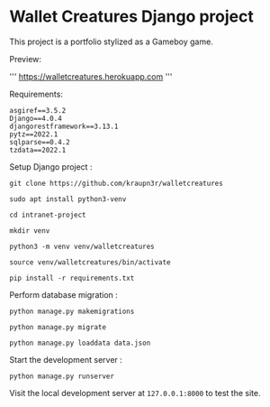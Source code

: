 # Wallet Creatures Django project
This project is a portfolio stylized as a Gameboy game.

Preview:

'''
https://walletcreatures.herokuapp.com
'''


Requirements:

```
asgiref==3.5.2
Django==4.0.4
djangorestframework==3.13.1
pytz==2022.1
sqlparse==0.4.2
tzdata==2022.1

```

Setup Django project :

```
git clone https://github.com/kraupn3r/walletcreatures

sudo apt install python3-venv

cd intranet-project

mkdir venv

python3 -m venv venv/walletcreatures

source venv/walletcreatures/bin/activate

pip install -r requirements.txt

```
Perform database migration :

```
python manage.py makemigrations

python manage.py migrate

python manage.py loaddata data.json

```

Start the development server :

```
python manage.py runserver
```

Visit the local development server at `127.0.0.1:8000` to test the site.
